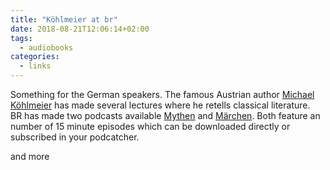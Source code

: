 ```yaml
---
title: "Köhlmeier at br"
date: 2018-08-21T12:06:14+02:00
tags:
  - audiobooks
categories:
  - links
---
```


Something for the German speakers.  The famous Austrian author 
[Michael
Köhlmeier](https://de.wikipedia.org/wiki/Michael_K%C3%B6hlmeier) has
made several lectures where he retells classical literature.  
BR has made two podcasts available [Mythen](https://www.br.de/mediathek/podcast/mythen-michael-koehlmeier-erzaehlt-sagen-des-klassischen-altertums/529) and [Märchen](https://www.br.de/mediathek/podcast/koehlmeiers-maerchen/513).
Both feature an number of 15 minute episodes which can be downloaded
directly or subscribed in your podcatcher.


<!--more-->

and more

